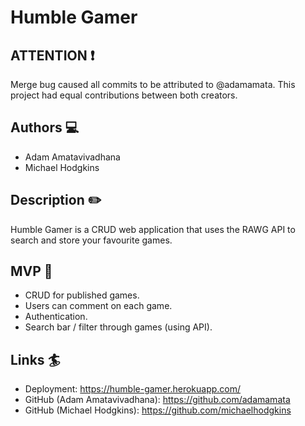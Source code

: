 # Humble Gamer
## ATTENTION :exclamation:
Merge bug caused all commits to be attributed to @adamamata. This project had equal contributions between both creators.

## Authors :computer:
- Adam Amatavivadhana 
- Michael Hodgkins 

## Description :pencil2:
Humble Gamer is a CRUD web application that uses the RAWG API to search and store your favourite games. 

## MVP :file_folder:
- CRUD for published games. 
- Users can comment on each game. 
- Authentication. 
- Search bar / filter through games (using API). 

## Links :surfer:
- Deployment: https://humble-gamer.herokuapp.com/
- GitHub (Adam Amatavivadhana): https://github.com/adamamata
- GitHub (Michael Hodgkins): https://github.com/michaelhodgkins